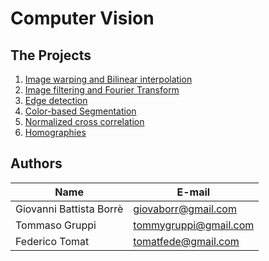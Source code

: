 # Computer Vision

## The Projects
1. [Image warping and Bilinear interpolation](https://github.com/federicotomat/Computer-Vision/tree/master/Lab01)
2. [Image filtering and Fourier Transform](https://github.com/federicotomat/Computer-Vision/tree/master/Lab02)
3. [Edge detection](https://github.com/federicotomat/Computer-Vision/tree/master/Lab03)
4. [Color-based Segmentation](https://github.com/federicotomat/Computer-Vision/tree/master/Lab04)
5. [Normalized cross correlation](https://github.com/federicotomat/Computer-Vision/tree/master/Lab05)
6. [Homographies](https://github.com/federicotomat/Computer-Vision/tree/master/Lab06)

## Authors
| Name | E-mail |
|------|--------|
| Giovanni Battista Borrè | giovaborr@gmail.com |
| Tommaso Gruppi | tommygruppi@gmail.com |
| Federico Tomat | tomatfede@gmail.com |